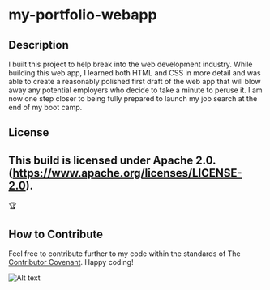 # my-portfolio-webapp

## Description
I built this project to help break into the web development industry. While building this web app, I learned both HTML and CSS in more detail and was able to create a reasonably polished first draft of the web app that will blow away any potential employers who decide to take a minute to peruse it. I am now one step closer to being fully prepared to launch my job search at the end of my boot camp. 

## License
This build is licensed under Apache 2.0. (https://www.apache.org/licenses/LICENSE-2.0).
---
🏆 
## How to Contribute
Feel free to contribute further to my code within the standards of The [Contributor Covenant](https://www.contributor-covenant.org/). Happy coding!

![Alt text](./assets/images/my-portfolio-webapp-screenshot.png "my-portfolio-webapp")